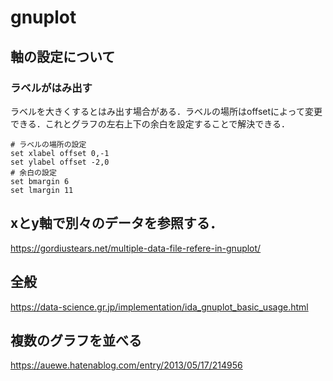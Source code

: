 # gnuplot

## 軸の設定について

### ラベルがはみ出す
<!--https://ikarino99.hatenablog.com/entry/2014/08/25/170351-->
ラベルを大きくするとはみ出す場合がある．ラベルの場所はoffsetによって変更できる．これとグラフの左右上下の余白を設定することで解決できる．
```gnuplot
# ラベルの場所の設定
set xlabel offset 0,-1
set ylabel offset -2,0
# 余白の設定
set bmargin 6
set lmargin 11
```


## xとy軸で別々のデータを参照する．
https://gordiustears.net/multiple-data-file-refere-in-gnuplot/


## 全般
https://data-science.gr.jp/implementation/ida_gnuplot_basic_usage.html


## 複数のグラフを並べる
https://auewe.hatenablog.com/entry/2013/05/17/214956
